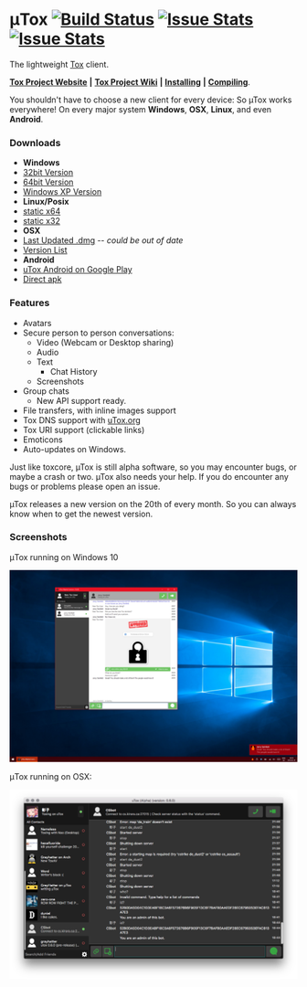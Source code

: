 # μTox [![Build Status](https://travis-ci.org/GrayHatter/uTox.svg?branch=develop)](https://travis-ci.org/GrayHatter/uTox)  [![Issue Stats](http://issuestats.com/github/grayhatter/utox/badge/pr)](http://issuestats.com/github/grayhatter/utox)  [![Issue Stats](http://issuestats.com/github/grayhatter/utox/badge/issue)](http://issuestats.com/github/grayhatter/utox)

The lightweight [Tox](https://github.com/irungentoo/toxcore) client.

[**Tox Project Website**](https://tox.chat) **|** [**Tox Project Wiki**](https://wiki.tox.chat/) **|** [**Installing**](docs/INSTALL.md) **|** [**Compiling**](docs/BUILD.md).

You shouldn't have to choose a new client for every device: So µTox works everywhere! On every major system **Windows**, **OSX**, **Linux**, and even **Android**.

### Downloads
* **Windows**
 * [32bit Version](https://build.tox.chat/view/uTox/job/uTox_build_windows_x86_debug/lastSuccessfulBuild/artifact/utox_windows_x86_debug.zip)
 * [64bit Version](https://build.tox.chat/view/uTox/job/uTox_build_windows_x86-64_release/lastSuccessfulBuild/artifact/utox_windows_x86-64.zip)
 * [Windows XP Version](https://build.tox.chat/job/uTox-nightly-FOR-WIN-XP_build_windows_x86_debug/lastSuccessfulBuild/artifact/utox_nightly.zip)
* **Linux/Posix**
 * [static x64](https://build.tox.chat/view/uTox/job/uTox_build_linux_x86-64_release/lastSuccessfulBuild/artifact/utox_linux_x86-64.tar.xz)
 * [static x32](https://build.tox.chat/view/uTox/job/uTox_build_linux_x86_release/lastSuccessfulBuild/artifact/utox_linux_x86.tar.xz)
* **OSX**
 * [Last Updated .dmg](https://github.com/GrayHatter/uTox/releases/download/v0.8.1/uTox-0.8.1.dmg) -- *could be out of date*
 * [Version List](https://github.com/GrayHatter/uTox/releases)
* **Android**
 * [uTox Android on Google Play](https://play.google.com/apps/testing/tox.client.utox)
 * [Direct apk](https://build.tox.chat/view/uTox/job/uTox_build_android_armhf_release/lastSuccessfulBuild/artifact/uTox.apk)

### Features
- Avatars
- Secure person to person conversations:
  - Video (Webcam or Desktop sharing)
  - Audio
  - Text
    - Chat History
  - Screenshots
- Group chats
  - New API support ready.
- File transfers, with inline images support
- Tox DNS support with [uTox.org](http://register.utox.org/)
- Tox URI support (clickable links)
- Emoticons
- Auto-updates on Windows.

Just like toxcore, µTox is still alpha software, so you may encounter bugs, or maybe a crash or two. µTox also needs your help. If you do encounter any bugs or problems please open an issue.

µTox releases a new version on the 20th of every month. So you can always know when to get the newest version.

### Screenshots
μTox running on Windows 10

![μTox on Windows 10](images/utox-windows10.png "μTox running on Windows 10")

μTox running on OSX:

![μTox on OSX](images/utox-osx.png "μTox running on OSX")
